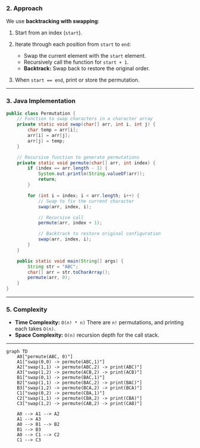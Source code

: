 

### **2. Approach**

We use **backtracking with swapping**:

1. Start from an index (`start`).
2. Iterate through each position from `start` to `end`:

   * Swap the current element with the `start` element.
   * Recursively call the function for `start + 1`.
   * **Backtrack:** Swap back to restore the original order.
3. When `start == end`, print or store the permutation.

---

### **3. Java Implementation**

```java
public class Permutation {
    // Function to swap characters in a character array
    private static void swap(char[] arr, int i, int j) {
        char temp = arr[i];
        arr[i] = arr[j];
        arr[j] = temp;
    }

    // Recursive function to generate permutations
    private static void permute(char[] arr, int index) {
        if (index == arr.length - 1) {
            System.out.println(String.valueOf(arr));
            return;
        }

        for (int i = index; i < arr.length; i++) {
            // Swap to fix the current character
            swap(arr, index, i);

            // Recursive call
            permute(arr, index + 1);

            // Backtrack to restore original configuration
            swap(arr, index, i);
        }
    }

    public static void main(String[] args) {
        String str = "ABC";
        char[] arr = str.toCharArray();
        permute(arr, 0);
    }
}
```

---

### **5. Complexity**

* **Time Complexity:**
  `O(n! * n)`
  There are `n!` permutations, and printing each takes `O(n)`.
* **Space Complexity:**
  `O(n)` recursion depth for the call stack.

---



```mermaid
graph TD
    A0["permute(ABC, 0)"]
    A1["swap(0,0) -> permute(ABC,1)"]
    A2["swap(1,1) -> permute(ABC,2) -> print(ABC)"]
    A3["swap(1,2) -> permute(ACB,2) -> print(ACB)"]
    B1["swap(0,1) -> permute(BAC,1)"]
    B2["swap(1,1) -> permute(BAC,2) -> print(BAC)"]
    B3["swap(1,2) -> permute(BCA,2) -> print(BCA)"]
    C1["swap(0,2) -> permute(CBA,1)"]
    C2["swap(1,1) -> permute(CBA,2) -> print(CBA)"]
    C3["swap(1,2) -> permute(CAB,2) -> print(CAB)"]

    A0 --> A1 --> A2
    A1 --> A3
    A0 --> B1 --> B2
    B1 --> B3
    A0 --> C1 --> C2
    C1 --> C3
